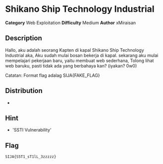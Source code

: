 # Shikano Ship Technology Industrial
**Category** Web Exploitation
**Difficulty** Medium
**Author** xMiraisan


## Description

Hallo, aku adalah seorang Kapten di kapal Shikano Ship Technology Industrial aka,
Aku sudah mulai bosan bekerja di kapal.
sekarang aku mulai mempelajari pekerjaan baru,
yaitu membuat web sederhana,
Tolong lihat web baruku, pasti tidak ada yang berbahaya kan?
(iyakan? 0w0)

Catatan: Format flag adalag SIJA{FAKE_FLAG}

## Distribution

-

## Hint

- 'SSTI Vulnerability'

## Flag

```
SIJA{S5T1_sT1lL_3zzzzz}
```